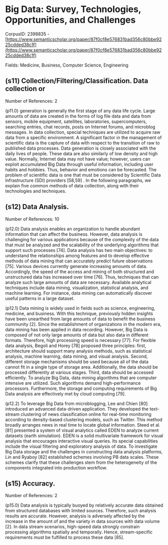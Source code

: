 # Big Data: Survey, Technologies, Opportunities, and Challenges

CorpusID: 2398835 - [https://www.semanticscholar.org/paper/87f0cf8e576831bad356c80bbe9225cdded38c1f](https://www.semanticscholar.org/paper/87f0cf8e576831bad356c80bbe9225cdded38c1f)

Fields: Medicine, Business, Computer Science, Engineering

## (s11) Collection/Filtering/Classification. Data collection or
Number of References: 2

(p11.0) generation is generally the first stage of any data life cycle. Large amounts of data are created in the forms of log file data and data from sensors, mobile equipment, satellites, laboratories, supercomputers, searching entries, chat records, posts on Internet forums, and microblog messages. In data collection, special techniques are utilized to acquire raw data from a specific environment. A significant factor in the management of scientific data is the capture of data with respect to the transition of raw to published data processes. Data generation is closely associated with the daily lives of people. These data are also similarly of low density and high value. Normally, Internet data may not have value; however, users can exploit accumulated Big Data through useful information, including user habits and hobbies. Thus, behavior and emotions can be forecasted. The problem of scientific data is one that must be considered by Scientific Data Infrastructure (SDI) providers [58,59] . In the following paragraphs, we explain five common methods of data collection, along with their technologies and techniques.
## (s12) Data Analysis.
Number of References: 10

(p12.0) Data analysis enables an organization to handle abundant information that can affect the business. However, data analysis is challenging for various applications because of the complexity of the data that must be analyzed and the scalability of the underlying algorithms that support such processes [74]. Data analysis has two main objectives: to understand the relationships among features and to develop effective methods of data mining that can accurately predict future observations [75]. Various devices currently generate increasing amounts of data. Accordingly, the speed of the access and mining of both structured and unstructured data has increased over time [76]. Thus, techniques that can analyze such large amounts of data are necessary. Available analytical techniques include data mining, visualization, statistical analysis, and machine learning. For instance, data mining can automatically discover useful patterns in a large dataset.

(p12.1) Data mining is widely used in fields such as science, engineering, medicine, and business. With this technique, previously hidden insights have been unearthed from large amounts of data to benefit the business community [2]. Since the establishment of organizations in the modern era, data mining has been applied in data recording. However, Big Data is composed of not only large amounts of data but also data in different formats. Therefore, high processing speed is necessary [77]. For flexible data analysis, Begoli and Horey [78] proposed three principles: first, architecture should support many analysis methods, such as statistical analysis, machine learning, data mining, and visual analysis. Second, different storage mechanisms should be used because all of the data cannot fit in a single type of storage area. Additionally, the data should be processed differently at various stages. Third, data should be accessed efficiently. To analyze Big Data, data mining algorithms that are computer intensive are utilized. Such algorithms demand high-performance processors. Furthermore, the storage and computing requirements of Big Data analysis are effectively met by cloud computing [79].

(p12.2) To leverage Big Data from microblogging, Lee and Chien [80] introduced an advanced data-driven application. They developed the text-stream clustering of news classification online for real-time monitoring according to density-based clustering models, such as Twitter. This method broadly arranges news in real time to locate global information. Steed et al. [81] presented a system of visual analytics called EDEN to analyze current datasets (earth simulation). EDEN is a solid multivariate framework for visual analysis that encourages interactive visual queries. Its special capabilities include the visual filtering and exploratory analysis of data. To investigate Big Data storage and the challenges in constructing data analysis platforms, Lin and Ryaboy [82] established schemes involving PB data scales. These schemes clarify that these challenges stem from the heterogeneity of the components integrated into production workflow.
## (s15) Accuracy.
Number of References: 2

(p15.0) Data analysis is typically buoyed by relatively accurate data obtained from structured databases with limited sources. Therefore, such analysis results are accurate. However, analysis is adversely affected by the increase in the amount of and the variety in data sources with data volume [2]. In data stream scenarios, high-speed data strongly constrain processing algorithms spatially and temporally. Hence, stream-specific requirements must be fulfilled to process these data [85].
